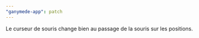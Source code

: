 ```yaml
---
"ganymede-app": patch
---
```


Le curseur de souris change bien au passage de la souris sur les positions.

